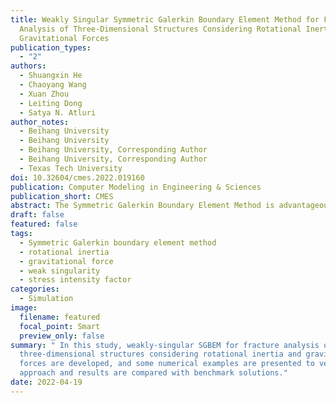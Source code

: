 ```yaml
---
title: Weakly Singular Symmetric Galerkin Boundary Element Method for Fracture
  Analysis of Three-Dimensional Structures Considering Rotational Inertia and
  Gravitational Forces
publication_types:
  - "2"
authors:
  - Shuangxin He
  - Chaoyang Wang
  - Xuan Zhou
  - Leiting Dong
  - Satya N. Atluri
author_notes:
  - Beihang University
  - Beihang University
  - Beihang University, Corresponding Author
  - Beihang University, Corresponding Author
  - Texas Tech University
doi: 10.32604/cmes.2022.019160
publication: Computer Modeling in Engineering & Sciences
publication_short: CMES
abstract: The Symmetric Galerkin Boundary Element Method is advantageous for the linear elastic fracture and crackgrowth analysis of solid structures, because only boundary and crack-surface elements are needed. However, for engineering structures subjected to body forces such as rotational inertia and gravitational loads, additional domain integral terms in the Galerkin boundary integral equation will necessitate meshing of the interior of the domain. In this study, weakly-singular SGBEM for fracture analysis of three-dimensional structures considering rotational inertia and gravitational forces are developed. By using divergence theorem or alternatively the radial integration method, the domain integral terms caused by body forces are transformed into boundary integrals. And due to the weak singularity of the formulated boundary integral equations, a simple Gauss-Legendre quadrature with a few integral points is suffcient for numerically evaluating the SGBEM equations. Some numerical examples are presented to verify this approach and results are compared with benchmark solutions.
draft: false
featured: false
tags:
  - Symmetric Galerkin boundary element method
  - rotational inertia
  - gravitational force
  - weak singularity
  - stress intensity factor
categories:
  - Simulation
image:
  filename: featured
  focal_point: Smart
  preview_only: false
summary: " In this study, weakly-singular SGBEM for fracture analysis of
  three-dimensional structures considering rotational inertia and gravitational
  forces are developed, and some numerical examples are presented to verify this
  approach and results are compared with benchmark solutions."
date: 2022-04-19
---
```


